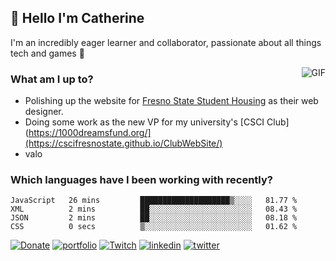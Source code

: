 ## 👋 Hello I'm Catherine

I'm an incredibly eager learner and collaborator, passionate about all things tech and games 💞️

<img align="right" alt="GIF" src="https://i.ibb.co/QrLVbp8/profile.gif" style='margin-left: 20px' />

### What am I up to?

- Polishing up the website for [Fresno State Student Housing](https://fresnostatehousing.org/) as their web designer.
- Doing some work as the new VP for my university's [CSCI Club](https://1000dreamsfund.org/](https://cscifresnostate.github.io/ClubWebSite/)
- valo

### Which languages have I been working with recently?

<!--START_SECTION:waka-->

```text
JavaScript   26 mins         ████████████████████▒░░░░   81.77 %
XML          2 mins          ██░░░░░░░░░░░░░░░░░░░░░░░   08.43 %
JSON         2 mins          ██░░░░░░░░░░░░░░░░░░░░░░░   08.18 %
CSS          0 secs          ▒░░░░░░░░░░░░░░░░░░░░░░░░   01.62 %
```

<!--END_SECTION:waka-->

[![Donate](https://img.shields.io/badge/Ko--fi-F16061?style=for-the-badge&logo=ko-fi&logoColor=white)](https://ko-fi.com/clasernaj)
[![portfolio](https://img.shields.io/badge/website-000000?style=for-the-badge&logo=About.me&logoColor=white)](https://cjlaserna.vercel.app/)
[![Twitch](https://img.shields.io/badge/Twitch-9146FF?style=for-the-badge&logo=twitch&logoColor=white)](http://twitch.tv/bubbaguppylive)
[![linkedin](https://img.shields.io/badge/linkedin-0A66C2?style=for-the-badge&logo=linkedin&logoColor=white)](https://www.linkedin.com/in/catherinelaserna/)
[![twitter](https://img.shields.io/badge/twitter-1DA1F2?style=for-the-badge&logo=twitter&logoColor=white)](https://twitter.com/bubbaguppylive)
